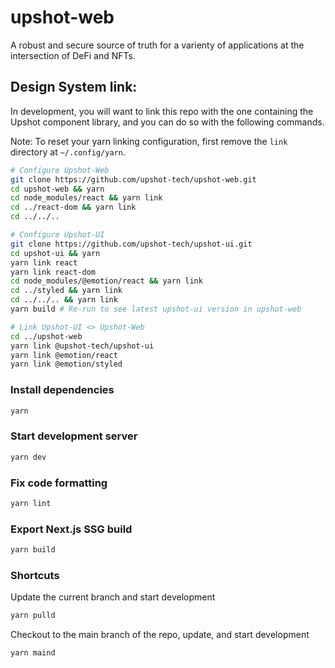 # upshot-web

A robust and secure source of truth for a varienty of applications at the intersection of DeFi and NFTs.

## Design System link:

In development, you will want to link this repo with the one containing the Upshot component library, and you can do so with the following commands.

Note: To reset your yarn linking configuration, first remove the `link` directory at `~/.config/yarn`.

```bash
# Configure Upshot-Web
git clone https://github.com/upshot-tech/upshot-web.git
cd upshot-web && yarn
cd node_modules/react && yarn link
cd ../react-dom && yarn link
cd ../../..

# Configure Upshot-UI
git clone https://github.com/upshot-tech/upshot-ui.git
cd upshot-ui && yarn
yarn link react
yarn link react-dom
cd node_modules/@emotion/react && yarn link
cd ../styled && yarn link
cd ../../.. && yarn link
yarn build # Re-run to see latest upshot-ui version in upshot-web

# Link Upshot-UI <> Upshot-Web
cd ../upshot-web
yarn link @upshot-tech/upshot-ui
yarn link @emotion/react
yarn link @emotion/styled
```

### Install dependencies

```bash
yarn
```

### Start development server

```bash
yarn dev
```

### Fix code formatting

```bash
yarn lint
```

### Export Next.js SSG build

```bash
yarn build
```

### Shortcuts

Update the current branch and start development

```bash
yarn pulld
```

Checkout to the main branch of the repo, update, and start development

```bash
yarn maind
```
